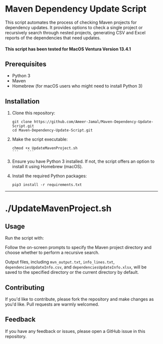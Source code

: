 # Maven Dependency Update Script

This script automates the process of checking Maven projects for dependency updates. It provides options to check a single project or recursively search through nested projects, generating CSV and Excel reports of the dependencies that need updates.
#### This script has been tested for MacOS Ventura Version 13.4.1 
## Prerequisites

- Python 3
- Maven
- Homebrew (for macOS users who might need to install Python 3)

## Installation

1. Clone this repository:
    ```
    git clone https://github.com/Ameer-Jamal/Maven-Dependency-Update-Script.git
    cd Maven-Dependency-Update-Script.git

2. Make the script executable:
    ```
    chmod +x UpdateMavenProject.sh
    ```    ```

3. Ensure you have Python 3 installed. If not, the script offers an option to install it using Homebrew (macOS).

4. Install the required Python packages:
    ```
    pip3 install -r requirements.txt
    ```
---
 # ./UpdateMavenProject.sh

## Usage

Run the script with:

Follow the on-screen prompts to specify the Maven project directory and choose whether to perform a recursive search.

Output files, including `mvn_output.txt`, `info_lines.txt`, `dependenciesUpdateInfo.csv`, and `dependenciesUpdateInfo.xlsx`, will be saved to the specified directory or the current directory by default.

## Contributing

If you'd like to contribute, please fork the repository and make changes as you'd like. Pull requests are warmly welcomed.

## Feedback

If you have any feedback or issues, please open a GitHub issue in this repository.

